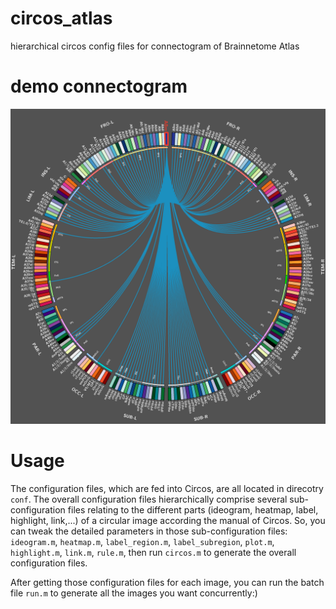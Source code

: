 # circos_atlas
hierarchical circos config files for connectogram of Brainnetome Atlas

# demo connectogram

![001](https://github.com/haililihai/circos_atlas/blob/master/001.png)


# Usage
The configuration files, which are fed into Circos, are all located in direcotry `conf`. The overall configuration files hierarchically comprise several sub-configuration files relating to the different parts (ideogram, heatmap, label, highlight, link,...) of a circular image according the manual of Circos. So, you can tweak the detailed parameters in those sub-configuration files: `ideogram.m`, `heatmap.m`, `label_region.m`, `label_subregion`, `plot.m`, `highlight.m`, `link.m`, `rule.m`, then run `circos.m` to generate the overall configuration files.

After getting those configuration files for each image, you can run the batch file `run.m` to generate all the images you want concurrently:)
